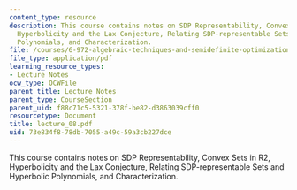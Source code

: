 ```yaml
---
content_type: resource
description: This course contains notes on SDP Representability, Convex Sets in R2,
  Hyperbolicity and the Lax Conjecture, Relating SDP-representable Sets and Hyperbolic
  Polynomials, and Characterization.
file: /courses/6-972-algebraic-techniques-and-semidefinite-optimization-spring-2006/73e834f878db7055a49c59a3cb227dce_lecture_08.pdf
file_type: application/pdf
learning_resource_types:
- Lecture Notes
ocw_type: OCWFile
parent_title: Lecture Notes
parent_type: CourseSection
parent_uid: f88c71c5-5321-378f-be82-d3863039cff0
resourcetype: Document
title: lecture_08.pdf
uid: 73e834f8-78db-7055-a49c-59a3cb227dce
---
```

This course contains notes on SDP Representability, Convex Sets in R2, Hyperbolicity and the Lax Conjecture, Relating SDP-representable Sets and Hyperbolic Polynomials, and Characterization.

